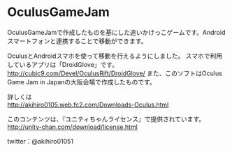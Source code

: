OculusGameJam
=============

OculusGameJamで作成したものを基にした追いかけっこゲームです。Androidスマートフォンと連携することで移動ができます。

OculusとAndroidスマホを使って移動を行えるようにしました。
スマホで利用しているアプリは「DroidGlove」です。
http://cubic9.com/Devel/OculusRift/DroidGlove/
また、このソフトはOculus Game Jam in Japanの大阪会場で作成したものです。

詳しくは<br>
http://akihiro0105.web.fc2.com/Downloads-Oculus.html

このコンテンツは、『ユニティちゃんライセンス』で提供されています。
http://unity-chan.com/download/license.html

twitter：@akihiro01051

